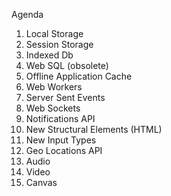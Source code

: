 Agenda

1. Local Storage
2. Session Storage
3. Indexed Db
4. Web SQL (obsolete)
5. Offline Application Cache
6. Web Workers
7. Server Sent Events
8. Web Sockets
9. Notifications API
10. New Structural Elements (HTML)
11. New Input Types
12. Geo Locations API
13. Audio
14. Video
15. Canvas